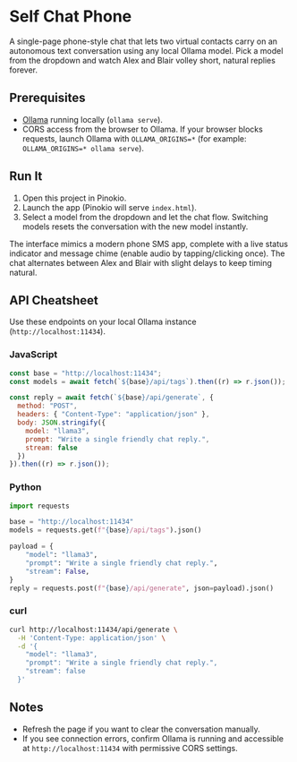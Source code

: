 # Self Chat Phone

A single-page phone-style chat that lets two virtual contacts carry on an autonomous text conversation using any local Ollama model. Pick a model from the dropdown and watch Alex and Blair volley short, natural replies forever.

## Prerequisites
- [Ollama](https://ollama.com) running locally (`ollama serve`).
- CORS access from the browser to Ollama. If your browser blocks requests, launch Ollama with `OLLAMA_ORIGINS=*` (for example: `OLLAMA_ORIGINS=* ollama serve`).

## Run It
1. Open this project in Pinokio.
2. Launch the app (Pinokio will serve `index.html`).
3. Select a model from the dropdown and let the chat flow. Switching models resets the conversation with the new model instantly.

The interface mimics a modern phone SMS app, complete with a live status indicator and message chime (enable audio by tapping/clicking once). The chat alternates between Alex and Blair with slight delays to keep timing natural.

## API Cheatsheet
Use these endpoints on your local Ollama instance (`http://localhost:11434`).

### JavaScript
```js
const base = "http://localhost:11434";
const models = await fetch(`${base}/api/tags`).then((r) => r.json());

const reply = await fetch(`${base}/api/generate`, {
  method: "POST",
  headers: { "Content-Type": "application/json" },
  body: JSON.stringify({
    model: "llama3",
    prompt: "Write a single friendly chat reply.",
    stream: false
  })
}).then((r) => r.json());
```

### Python
```python
import requests

base = "http://localhost:11434"
models = requests.get(f"{base}/api/tags").json()

payload = {
    "model": "llama3",
    "prompt": "Write a single friendly chat reply.",
    "stream": False,
}
reply = requests.post(f"{base}/api/generate", json=payload).json()
```

### curl
```bash
curl http://localhost:11434/api/generate \
  -H 'Content-Type: application/json' \
  -d '{
    "model": "llama3",
    "prompt": "Write a single friendly chat reply.",
    "stream": false
  }'
```

## Notes
- Refresh the page if you want to clear the conversation manually.
- If you see connection errors, confirm Ollama is running and accessible at `http://localhost:11434` with permissive CORS settings.
